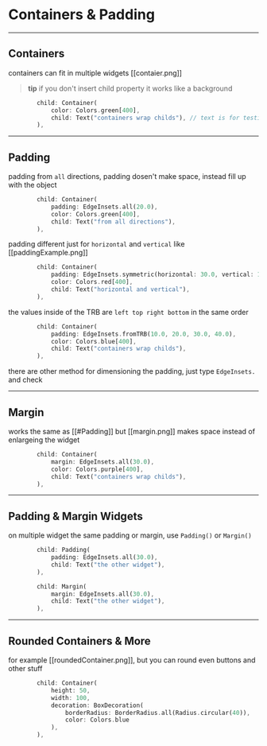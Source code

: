 # Containers & Padding
---
## Containers
containers can fit in multiple widgets [[contaier.png]]
> **tip** if you don't insert child property it works like a background
```dart
        child: Container(
            color: Colors.green[400],
            child: Text("containers wrap childs"), // text is for testing
        ),
```

---
## Padding
padding from `all` directions, padding dosen't make space, instead fill up with the object
```dart
        child: Container(
            padding: EdgeInsets.all(20.0),
            color: Colors.green[400],
            child: Text("from all directions"),
        ),
```

padding different just for `horizontal` and `vertical` like [[paddingExample.png]] 
```dart
        child: Container(
            padding: EdgeInsets.symmetric(horizontal: 30.0, vertical: 15.0),
            color: Colors.red[400],
            child: Text("horizontal and vertical"),
        ),
```

the values inside of the TRB are `left top right bottom` in the same order
```dart
        child: Container(
            padding: EdgeInsets.fromTRB(10.0, 20.0, 30.0, 40.0),
            color: Colors.blue[400],
            child: Text("containers wrap childs"),
        ),
```

there are other method for dimensioning the padding, just type `EdgeInsets.` and check

---
## Margin

works the same as [[#Padding]] but [[margin.png]] makes space instead of enlargeing the widget 
```dart
        child: Container(
            margin: EdgeInsets.all(30.0),
            color: Colors.purple[400],
            child: Text("containers wrap childs"),
        ),
```

---
## Padding & Margin Widgets
on multiple widget the same padding or margin, use `Padding()` or `Margin()`
```dart
        child: Padding(
            padding: EdgeInsets.all(30.0),
            child: Text("the other widget"),
        ),
```


```dart
        child: Margin(
            margin: EdgeInsets.all(30.0),
            child: Text("the other widget"),
        ),
```

---
## Rounded Containers & More
for example [[roundedContainer.png]], but you can round even buttons and other stuff
``` dart
		child: Container(  
			height: 50, 
			width: 100,
			decoration: BoxDecoration(  
				borderRadius: BorderRadius.all(Radius.circular(40)),  
				color: Colors.blue 
			),   
		),
```